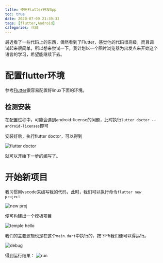 ```yaml
---
title: 使用Flutter开发App
toc: true
date: 2020-07-09 21:39:33
tags: [flutter,Android]
categories: 代码
---
```


最近看了一些代码上的东西，偶然看到了Flutter，感觉他的代码很高级，而且调试起来很简单，所以想来尝试一下。我计划以一个图片浏览器为出发点来开始这个语言的学习，希望能继续下去。

<!-- more -->

# 配置flutter环境

参考[Flutter](https://flutter.dev/docs/get-started/install/linux)很容易配置好linux下面的环境。

## 检测安装

在配置过程中，可能会遇到android-license的问题，此时执行`lutter doctor --android-licenses`即可

安装好后，执行flutter doctor，可以得到

![flutter doctor](https://i.imgur.com/gbjdxWs.png)

就可以开始下一步的编写了。

# 开始新项目

我习惯用vscode来编写我的代码，此时，我们可以执行命令`flutter new project`

![new proj](https://i.imgur.com/2URumrB.png)

便可构建出一个模板项目

![temple hello](https://i.imgur.com/31MzbLz.png)

我们的主要逻辑也是在这个`main.dart`中执行的，按下F5我们便可以得运行。

![debug](https://i.imgur.com/r6qaNbr.png)

得到运行结果：
![run](https://imgur.com/LaDAFWL.png)